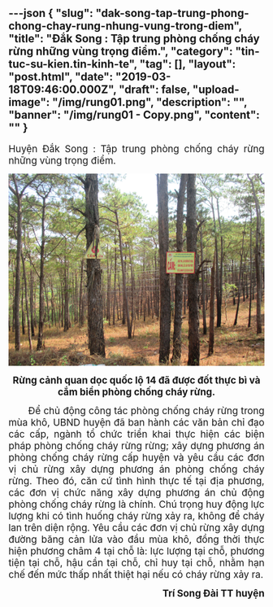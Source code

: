 ---json
{
    "slug": "dak-song-tap-trung-phong-chong-chay-rung-nhung-vung-trong-diem",
    "title": "Đắk Song : Tập trung phòng chống cháy rừng những vùng trọng điểm.",
    "category": "tin-tuc-su-kien.tin-kinh-te",
    "tag": [],
    "layout": "post.html",
    "date": "2019-03-18T09:46:00.000Z",
    "draft": false,
    "upload-image": "/img/rung01.png",
    "description": "",
    "banner": "/img/rung01 - Copy.png",
    "__content__": ""
}
---
<p style="text-align:justify"><span style="font-size:14.0pt">Huyện&nbsp;Đắk Song : Tập trung ph&ograve;ng chống ch&aacute;y rừng những v&ugrave;ng trọng điểm.</span></p>

<p style="text-align:justify"><img alt="" src="/img/rung01.png" /></p>

<p style="text-align:center"><strong><span style="font-size:14.0pt">Rừng cảnh quan dọc quốc lộ 14 đ&atilde; được đốt thực b&igrave; v&agrave; cắm biển ph&ograve;ng chống ch&aacute;y rừng.</span></strong></p>

<p style="text-align:justify"><span style="font-size:14.0pt">&nbsp; &nbsp; &nbsp; &nbsp;Để chủ động c&ocirc;ng t&aacute;c ph&ograve;ng chống ch&aacute;y rừng trong m&ugrave;a kh&ocirc;, UBND huyện đ&atilde; ban h&agrave;nh c&aacute;c văn bản chỉ đạo c&aacute;c cấp, ng&agrave;nh tổ chức triển khai thực hiện c&aacute;c biện ph&aacute;p ph&ograve;ng chống ch&aacute;y rừng rừng; x&acirc;y dựng phương &aacute;n ph&ograve;ng chống ch&aacute;y rừng cấp huyện v&agrave; y&ecirc;u cầu c&aacute;c đơn vị chủ rừng x&acirc;y dựng phương &aacute;n ph&ograve;ng chống ch&aacute;y rừng. Theo đ&oacute;, căn cứ t&igrave;nh h&igrave;nh thực tế tại địa phương, c&aacute;c đơn vị chức năng x&acirc;y dựng phương &aacute;n chủ động ph&ograve;ng chống ch&aacute;y rừng l&agrave; ch&iacute;nh. Ch&uacute; trọng huy động lực lượng khi c&oacute; t&igrave;nh huống ch&aacute;y rừng xảy ra, kh&ocirc;ng để ch&aacute;y lan tr&ecirc;n diện rộng. Y&ecirc;u cầu c&aacute;c đơn vị chủ rừng x&acirc;y dựng đường băng cản lửa v&agrave;o đầu m&ugrave;a kh&ocirc;, đồng thời thực hiện phương ch&acirc;m 4 tại chỗ l&agrave;: lực lượng tại chỗ, phương tiện tại chỗ, hậu cần tại chỗ, chỉ huy tại chỗ, nhằm hạn chế đến mức thấp nhất thiệt hại nếu c&oacute; ch&aacute;y rừng xảy ra.</span></p>

<p style="text-align:right"><strong><span style="font-size:14.0pt">Tr&iacute; Song Đ&agrave;i TT huyện</span></strong></p>

<p style="text-align:right">&nbsp;</p>

<p>&nbsp;</p>
